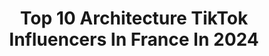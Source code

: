 ---
title: Top 10 Architecture TikTok Influencers In France In 2024
description: >-
  Find top architecture TikTok influencers in France in 2024. Most popular hashtags: #paris #architecture #fyp #pourtoi.
platform: TikTok
hits: 11
text_top: Analyze the top-rated TikTok accounts on inBeat.
text_bottom: Our search engine aggregates 11 TikTok influencers like this in France for you to connect with.
profiles:
  - username: "pierre.brault"
    fullname: >-
      Pierre Brault
    bio: >-
      Artist Designer Color & Sun ART ☀️ DESIGN ☀️ FASHION Paris 🇫🇷@pierre.brault
    location: "France"
    followers: 3284
    engagement: 559
    commentsToLikes: 0.019670
    id: ck87twewj3rsn0j78229sepc3
    verified: false
    hashtags: "#art, #paris, #pourtoi, #fyp"
  - username: "sachaluisada"
    fullname: >-
      Sacha Luisada
    bio: >-
      PHOTOGRAPHE | 22 | Paris Viens voir mes photos sur Insta 🤙🏻 🎉 20K ➡️ 24K🔒?
    location: "France"
    followers: 23500
    engagement: 2069
    commentsToLikes: 0.037937
    id: cka676g0jjs7q0i78yei62dlh
    verified: false
    hashtags: "#droneshot, #paris, #photographytips, #photographytricks"
  - username: "perchekindustrie"
    fullname: >-
      Perchek Industrie
    bio: >-
      PHOTOGRAPHE CRÉATIF INSTA: @perchek.industrie
    location: "France"
    followers: 11500
    engagement: 2081
    commentsToLikes: 0.013669
    id: ck9skc8z083580j78xytb8kmj
    verified: false
    hashtags: "#bts, #trend, #viral, #pourtoi"
  - username: "ascollector"
    fullname: >-
      ascollector
    bio: >-
      •Private Car Collector🚗💨 •Passion For Car🚗💨 •From France🇫🇷
    location: "France"
    followers: 20900
    engagement: 806
    commentsToLikes: 0.034858
    id: ck902se8icsdi0j78bqrdo854
    verified: false
    hashtags: "#supercars, #lamborghini, #mercedes, #luxury"
  - username: "laetiboubou34"
    fullname: >-
      Laetitia Tarbouriech
    bio: >-
      T.L@☆Occitanie ☆Camargue 🐴🦩🐃
    location: "France"
    followers: 7839
    engagement: 1149
    commentsToLikes: 0.017110
    id: ckamq1s4bfix50i786t5ir7n4
    verified: false
    hashtags: "#suddefrance, #horse, #beach, #camargue"
  - username: "vincent.patrizi"
    fullname: >-
      vincent.patrizi
    bio: >-
      All things curiosity 👀 Barista-to-be ☕️
    location: "France"
    followers: 9508
    engagement: 901
    commentsToLikes: 0.026702
    id: ck9000qh29ou50j78ljon69g7
    verified: false
    hashtags: "#tiktokfrance, #pourtoi, #paris, #foryou"
  - username: "julie_golubeva"
    fullname: >-
      Julie Golubeva
    bio: >-
      Paris❤️ Insta: @julie_golubeva
    location: "France"
    followers: 5177
    engagement: 769
    commentsToLikes: 0.023290
    id: ck9fwzsr73wjs0j78qllxg7th
    verified: false
    hashtags: "#france, #foryou, #paris, #uae"
  - username: "parismatch"
    fullname: >-
      Paris Match
    bio: >-
      Premier magazine français d’informations générales
    location: "France"
    followers: 55700
    engagement: 868
    commentsToLikes: 0.032205
    id: ckbqv1ikzfdj40j23vnri9bnl
    verified: true
    hashtags: "#covid19, #usa, #matchavenir, #golf"
  - username: "annejenniferc"
    fullname: >-
      Anne Jennifer
    bio: >-
      #Travel 🌎 💙 & #Food 🍳💛
    location: "France"
    followers: 3043
    engagement: 542
    commentsToLikes: 0.023842
    id: ck9000sdd9pb20j78mhxa06n6
    verified: false
    hashtags: "#vlog, #travel, #paris, #food"
  - username: "merciermarion"
    fullname: >-
      mercier-marion
    bio: >-
      𝐹𝑟𝑒𝑛𝑐ℎ 𝑀𝑜𝑑𝑒𝑙 📍Paris 𝐼𝑁𝑆𝑇𝐴: @𝑀𝐴𝑅𝐼𝑂𝑁𝑀𝐶𝑅
    location: "France"
    followers: 18700
    engagement: 429
    commentsToLikes: 0.011233
    id: ckbfedzb48c7q0j2315qi6quu
    verified: false
    hashtags: "#foryou, #summer, #funny, #travel"
---